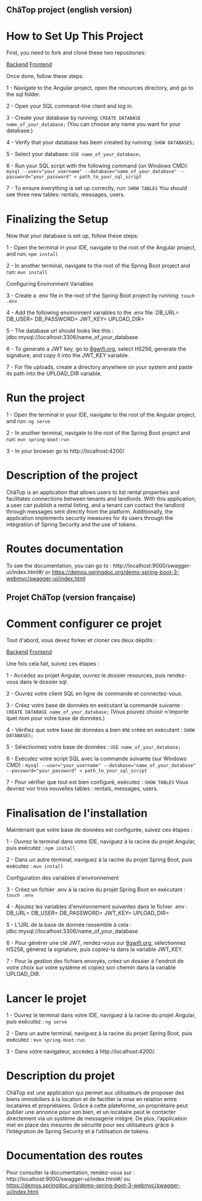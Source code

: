 ## ChâTop project (english version)

# How to Set Up This Project

First, you need to fork and clone these two repositories: 

[Backend](https://github.com/AlexisTrouwaert/OC_Projet_3_Backend_SpringBoot.git)
[Frontend](https://github.com/AlexisTrouwaert/Projet_3_backend_Java_OC.git)

Once done, follow these steps:

1 - Navigate to the Angular project, open the resources directory, and go to the sql folder.

2 - Open your SQL command-line client and log in.

3 - Create your database by running: 
    `CREATE DATABASE name_of_your_database;`
    (You can choose any name you want for your database.)

4 - Verify that your database has been created by running:
    `SHOW DATABASES;`

5 - Select your database:
    `USE name_of_your_database;`

6 - Run your SQL script with the following command (on Windows CMD):
    `mysql --user="your_username" --database="name_of_your_database" --password="your_password" < path_to_your_sql_script`

7 - To ensure everything is set up correctly, run:
    `SHOW TABLES`
    You should see three new tables: rentals, messages, users.

# Finalizing the Setup

Now that your database is set up, follow these steps:

1 - Open the terminal in your IDE, navigate to the root of the Angular project, and run:
    `npm install`

2 - In another terminal, navigate to the root of the Spring Boot project and run:
    `mvn install`

Configuring Environment Variables

3 - Create a .env file in the root of the Spring Boot project by running:
    `touch .env`

4 - Add the following environment variables to the .env file:
    DB_URL=
    DB_USER=
    DB_PASSWORD=
    JWT_KEY=
    UPLOAD_DIR=

5 - The database url should looks like this : jdbc:mysql://localhost:3306/name_of_your_database

6 - To generate a JWT key, go to [8gwifi.org](https://8gwifi.org/jwsgen.jsp), select HS256, generate the signature, and copy it into the JWT_KEY variable.

7 - For file uploads, create a directory anywhere on your system and paste its path into the UPLOAD_DIR variable.

# Run the project

1 - Open the terminal in your IDE, navigate to the root of the Angular project, and run:
    `ng serve`

2 - In another terminal, navigate to the root of the Spring Boot project and run:
    `mvn spring-boot:run`

3 - In your browser go to http://localhost:4200/

# Description of the project

ChâTop is an application that allows users to list rental properties and facilitates connections between tenants and landlords.
With this application, a user can publish a rental listing, and a tenant can contact the landlord through messages sent directly from the platform.
Additionally, the application implements security measures for its users through the integration of Spring Security and the use of tokens.

# Routes documentation

To see the documentation, you can go to :
    http://localhost:9000/swagger-ui/index.html#/
    or
    https://demos.springdoc.org/demo-spring-boot-3-webmvc/swagger-ui/index.html



## Projet ChâTop (version française)

# Comment configurer ce projet

Tout d'abord, vous devez forker et cloner ces deux dépôts :

[Backend](https://github.com/AlexisTrouwaert/OC_Projet_3_Backend_SpringBoot.git)
[Frontend](https://github.com/AlexisTrouwaert/Projet_3_backend_Java_OC.git)

Une fois cela fait, suivez ces étapes :

1 - Accédez au projet Angular, ouvrez le dossier resources, puis rendez-vous dans le dossier sql.

2 - Ouvrez votre client SQL en ligne de commande et connectez-vous.

3 - Créez votre base de données en exécutant la commande suivante :
    `CREATE DATABASE name_of_your_database;`
    (Vous pouvez choisir n'importe quel nom pour votre base de données.)

4 - Vérifiez que votre base de données a bien été créée en exécutant :
    `SHOW DATABASES;`

5 - Sélectionnez votre base de données :
    `USE name_of_your_database;`

6 - Exécutez votre script SQL avec la commande suivante (sur Windows CMD) :
    `mysql --user="your_username" --database="name_of_your_database" --password="your_password" < path_to_your_sql_script`

7 - Pour vérifier que tout est bien configuré, exécutez :
    `SHOW TABLES`
    Vous devriez voir trois nouvelles tables : rentals, messages, users.

# Finalisation de l'installation

Maintenant que votre base de données est configurée, suivez ces étapes :

1 - Ouvrez le terminal dans votre IDE, naviguez à la racine du projet Angular, puis exécutez :
    `npm install`

2 - Dans un autre terminal, naviguez à la racine du projet Spring Boot, puis exécutez :
    `mvn install`

Configuration des variables d'environnement

3 - Créez un fichier .env à la racine du projet Spring Boot en exécutant :
    `touch .env`

4 - Ajoutez les variables d'environnement suivantes dans le fichier .env :
    DB_URL=
    DB_USER=
    DB_PASSWORD=
    JWT_KEY=
    UPLOAD_DIR=

5 - L'URL de la base de donnée ressemble à cela : jdbc:mysql://localhost:3306/name_of_your_database

6 - Pour générer une clé JWT, rendez-vous sur [8gwifi.org](https://8gwifi.org/jwsgen.jsp), sélectionnez HS256, générez la signature, puis copiez-la dans la variable JWT_KEY.

7 - Pour la gestion des fichiers envoyés, créez un dossier à l'endroit de votre choix sur votre système et copiez son chemin dans la variable UPLOAD_DIR.

# Lancer le projet

1 - Ouvrez le terminal dans votre IDE, naviguez à la racine du projet Angular, puis exécutez :
    `ng serve`

2 - Dans un autre terminal, naviguez à la racine du projet Spring Boot, puis exécutez :
    `mvn spring-boot:run`

3 - Dans votre navigateur, accédez à http://localhost:4200/.

# Description du projet

ChâTop est une application qui permet aux utilisateurs de proposer des biens immobiliers à la location et de faciliter la mise en relation entre locataires et propriétaires.
Grâce à cette plateforme, un propriétaire peut publier une annonce pour son bien, et un locataire peut le contacter directement via un système de messagerie intégré.
De plus, l’application met en place des mesures de sécurité pour ses utilisateurs grâce à l’intégration de Spring Security et à l’utilisation de tokens.

# Documentation des routes

Pour consulter la documentation, rendez-vous sur :
    http://localhost:9000/swagger-ui/index.html#/
    ou
    https://demos.springdoc.org/demo-spring-boot-3-webmvc/swagger-ui/index.html
